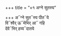 +++
title = "०१ अग्ने सुतस्य"

+++
अ᳓ग्ने सुत᳓स्य पीत᳓ये  
वि᳓श्वैर् ऊ᳓मेभिर् आ᳓ गहि  
देवे᳓भिर् हव्य᳓दातये